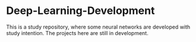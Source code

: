 # Deep-Learning-Development
This is a study repository, where some neural networks are developed with study intention. The projects here are still in development.


